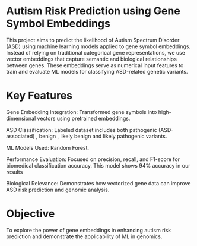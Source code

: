 # Autism Risk Prediction using Gene Symbol Embeddings
This project aims to predict the likelihood of Autism Spectrum Disorder (ASD) using machine learning models applied to gene symbol embeddings. Instead of relying on traditional categorical gene representations, we use vector embeddings that capture semantic and biological relationships between genes. These embeddings serve as numerical input features to train and evaluate ML models for classifying ASD-related genetic variants.

# Key Features
Gene Embedding Integration: Transformed gene symbols into high-dimensional vectors using pretrained embeddings.

ASD Classification: Labeled dataset includes both pathogenic (ASD-associated) , benign , likely benign and likely pathogenic variants.

ML Models Used: Random Forest.

Performance Evaluation: Focused on precision, recall, and F1-score for biomedical classification accuracy.
This model shows 94% accuracy in our results

Biological Relevance: Demonstrates how vectorized gene data can improve ASD risk prediction and genomic analysis.

# Objective
To explore the power of gene embeddings in enhancing autism risk prediction and demonstrate the applicability of ML in genomics.
